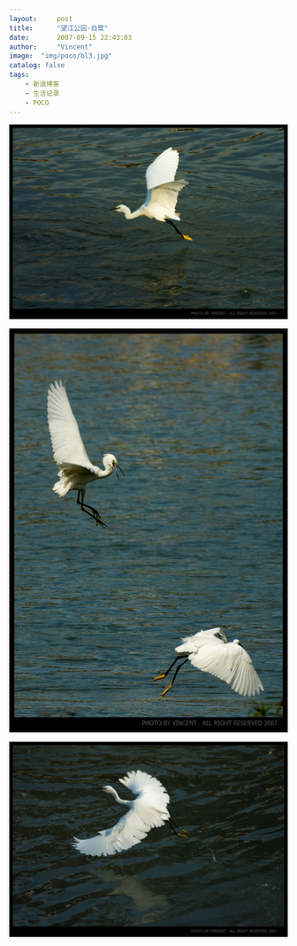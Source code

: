 ```yaml
---
layout:     post
title:      "望江公园-白鹭"
date:       2007-09-15 22:43:03
author:     "Vincent"
image:  "img/poco/bl3.jpg"
catalog: false
tags:
    - 新浪博客
    - 生活记录
    - POCO
---
```






![](/img/poco/bl1.jpg)

![](/img/poco/bl2.jpg)

![](/img/poco/bl3.jpg)



